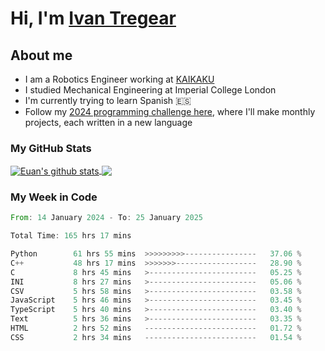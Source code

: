 # Hi, I'm [Ivan Tregear](https://www.linkedin.com/in/ivantregear/)

## About me

* I am a Robotics Engineer working at [KAIKAKU](https://github.com/KAIKAKU-AI)
* I studied Mechanical Engineering at Imperial College London
* I'm currently trying to learn Spanish :es:
* Follow my [2024 programming challenge here](https://github.com/ITregear?tab=repositories), where I'll make monthly projects, each written in a new language


### My GitHub Stats

<a href="#my-github-stats">
  <img align="center" src="https://github-readme-stats.vercel.app/api?username=itregear&count_private=true&show_icons=true&include_all_commits=true&theme=material-palenight" alt="Euan's github stats" />
</a>

<a href="#my-github-stats">
  <img align="center" src="https://github-readme-stats.vercel.app/api/top-langs/?username=itregear&layout=compact&theme=material-palenight" />
</a>

### My Week in Code
<!--START_SECTION:waka-->

```rust
From: 14 January 2024 - To: 25 January 2025

Total Time: 165 hrs 17 mins

Python        61 hrs 55 mins  >>>>>>>>>----------------   37.06 %
C++           48 hrs 17 mins  >>>>>>>------------------   28.90 %
C             8 hrs 45 mins   >------------------------   05.25 %
INI           8 hrs 27 mins   >------------------------   05.06 %
CSV           5 hrs 58 mins   >------------------------   03.58 %
JavaScript    5 hrs 46 mins   >------------------------   03.45 %
TypeScript    5 hrs 40 mins   >------------------------   03.40 %
Text          5 hrs 36 mins   >------------------------   03.35 %
HTML          2 hrs 52 mins   -------------------------   01.72 %
CSS           2 hrs 34 mins   -------------------------   01.54 %
```

<!--END_SECTION:waka-->
